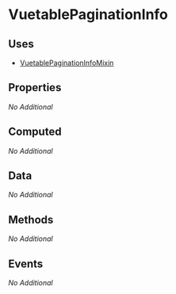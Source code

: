 # VuetablePaginationInfo

## Uses
- [VuetablePaginationInfoMixin](/api/pagination-info/mixin.md)

## Properties

_No Additional_

## Computed

_No Additional_

## Data

_No Additional_

## Methods

_No Additional_

## Events

_No Additional_

